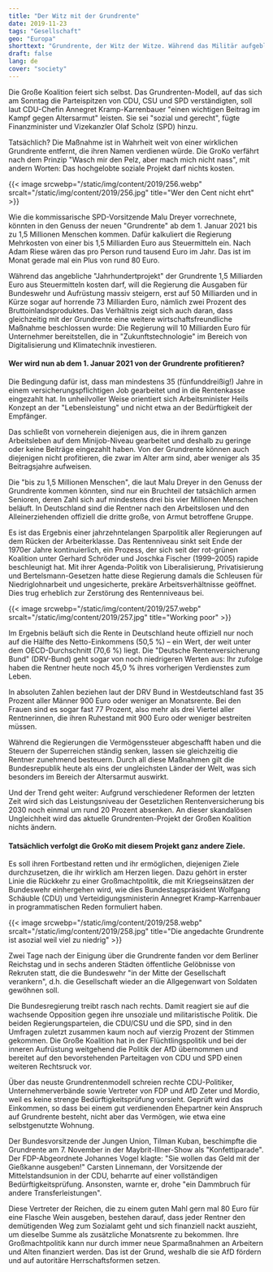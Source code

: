```yaml
---
title: "Der Witz mit der Grundrente"
date: 2019-11-23
tags: "Gesellschaft"
geo: "Europa"
shorttext: "Grundrente, der Witz der Witze. Während das Militär aufgeblätt wird, die Polizei mehr Geheimdienst wird, die Wirtschaft raubt, feiern die einen während andere herum trollen."
draft: false
lang: de
cover: "society"
---
```


Die Große Koalition feiert sich selbst. Das Grundrenten-Modell, auf das sich am Sonntag die Parteispitzen von CDU, CSU und SPD verständigten, soll laut CDU-Chefin Annegret Kramp-Karrenbauer "einen wichtigen Beitrag im Kampf gegen Altersarmut" leisten. Sie sei "sozial und gerecht", fügte Finanzminister und Vizekanzler Olaf Scholz (SPD) hinzu.

Tatsächlich? Die Maßnahme ist in Wahrheit weit von einer wirklichen Grundrente entfernt, die ihren Namen verdienen würde. Die GroKo verfährt nach dem Prinzip "Wasch mir den Pelz, aber mach mich nicht nass", mit andern Worten: Das hochgelobte soziale Projekt darf nichts kosten.

{{< image srcwebp="/static/img/content/2019/256.webp" srcalt="/static/img/content/2019/256.jpg" title="Wer den Cent nicht ehrt" >}}

Wie die kommissarische SPD-Vorsitzende Malu Dreyer vorrechnete, könnten in den Genuss der neuen "Grundrente" ab dem 1. Januar 2021 bis zu 1,5 Millionen Menschen kommen. Dafür kalkuliert die Regierung Mehrkosten von einer bis 1,5 Milliarden Euro aus Steuermitteln ein. Nach Adam Riese wären das pro Person rund tausend Euro im Jahr. Das ist im Monat gerade mal ein Plus von rund 80 Euro.

Während das angebliche "Jahrhundertprojekt" der Grundrente 1,5 Milliarden Euro aus Steuermitteln kosten darf, will die Regierung die Ausgaben für Bundeswehr und Aufrüstung massiv steigern, erst auf 50 Milliarden und in Kürze sogar auf horrende 73 Milliarden Euro, nämlich zwei Prozent des Bruttoinlandsproduktes. Das Verhältnis zeigt sich auch daran, dass gleichzeitig mit der Grundrente eine weitere wirtschaftsfreundliche Maßnahme beschlossen wurde: Die Regierung will 10 Milliarden Euro für Unternehmer bereitstellen, die in "Zukunftstechnologie" im Bereich von Digitalisierung und Klimatechnik investieren.

#### Wer wird nun ab dem 1. Januar 2021 von der Grundrente profitieren?

Die Bedingung dafür ist, dass man mindestens 35 (fünfunddreißig!) Jahre in einem versicherungspflichtigen Job gearbeitet und in die Rentenkasse eingezahlt hat. In unheilvoller Weise orientiert sich Arbeitsminister Heils Konzept an der "Lebensleistung" und nicht etwa an der Bedürftigkeit der Empfänger.

Das schließt von vorneherein diejenigen aus, die in ihrem ganzen Arbeitsleben auf dem Minijob-Niveau gearbeitet und deshalb zu geringe oder keine Beiträge eingezahlt haben. Von der Grundrente können auch diejenigen nicht profitieren, die zwar im Alter arm sind, aber weniger als 35 Beitragsjahre aufweisen.

Die "bis zu 1,5 Millionen Menschen", die laut Malu Dreyer in den Genuss der Grundrente kommen könnten, sind nur ein Bruchteil der tatsächlich armen Senioren, deren Zahl sich auf mindestens drei bis vier Millionen Menschen beläuft. In Deutschland sind die Rentner nach den Arbeitslosen und den Alleinerziehenden offiziell die dritte große, von Armut betroffene Gruppe.

Es ist das Ergebnis einer jahrzehntelangen Sparpolitik aller Regierungen auf dem Rücken der Arbeiterklasse. Das Rentenniveau sinkt seit Ende der 1970er Jahre kontinuierlich, ein Prozess, der sich seit der rot-grünen Koalition unter Gerhard Schröder und Joschka Fischer (1999–2005) rapide beschleunigt hat. Mit ihrer Agenda-Politik von Liberalisierung, Privatisierung und Bertelsmann-Gesetzen hatte diese Regierung damals die Schleusen für Niedriglohnarbeit und ungesicherte, prekäre Arbeitsverhältnisse geöffnet. Dies trug erheblich zur Zerstörung des Rentenniveaus bei.

{{< image srcwebp="/static/img/content/2019/257.webp" srcalt="/static/img/content/2019/257.jpg" title="Working poor" >}}

Im Ergebnis beläuft sich die Rente in Deutschland heute offiziell nur noch auf die Hälfte des Netto-Einkommens (50,5 %) – ein Wert, der weit unter dem OECD-Durchschnitt (70,6 %) liegt. Die "Deutsche Rentenversicherung Bund" (DRV-Bund) geht sogar von noch niedrigeren Werten aus: Ihr zufolge haben die Rentner heute noch 45,0 % ihres vorherigen Verdienstes zum Leben.

In absoluten Zahlen beziehen laut der DRV Bund in Westdeutschland fast 35 Prozent aller Männer 900 Euro oder weniger an Monatsrente. Bei den Frauen sind es sogar fast 77 Prozent, also mehr als drei Viertel aller Rentnerinnen, die ihren Ruhestand mit 900 Euro oder weniger bestreiten müssen.

Während die Regierungen die Vermögenssteuer abgeschafft haben und die Steuern der Superreichen ständig senken, lassen sie gleichzeitig die Rentner zunehmend besteuern. Durch all diese Maßnahmen gilt die Bundesrepublik heute als eins der ungleichsten Länder der Welt, was sich besonders im Bereich der Altersarmut auswirkt.

Und der Trend geht weiter: Aufgrund verschiedener Reformen der letzten Zeit wird sich das Leistungsniveau der Gesetzlichen Rentenversicherung bis 2030 noch einmal um rund 20 Prozent absenken. An dieser skandalösen Ungleichheit wird das aktuelle Grundrenten-Projekt der Großen Koalition nichts ändern.

####  Tatsächlich verfolgt die GroKo mit diesem Projekt ganz andere Ziele.

Es soll ihren Fortbestand retten und ihr ermöglichen, diejenigen Ziele durchzusetzen, die ihr wirklich am Herzen liegen. Dazu gehört in erster Linie die Rückkehr zu einer Großmachtpolitik, die mit Kriegseinsätzen der Bundeswehr einhergehen wird, wie dies Bundestagspräsident Wolfgang Schäuble (CDU) und Verteidigungsministerin Annegret Kramp-Karrenbauer in programmatischen Reden formuliert haben.

{{< image srcwebp="/static/img/content/2019/258.webp" srcalt="/static/img/content/2019/258.jpg" title="Die angedachte Grundrente ist asozial weil viel zu niedrig" >}}

Zwei Tage nach der Einigung über die Grundrente fanden vor dem Berliner Reichstag und in sechs anderen Städten öffentliche Gelöbnisse von Rekruten statt, die die Bundeswehr "in der Mitte der Gesellschaft verankern", d.h. die Gesellschaft wieder an die Allgegenwart von Soldaten gewöhnen soll.

Die Bundesregierung treibt rasch nach rechts. Damit reagiert sie auf die wachsende Opposition gegen ihre unsoziale und militaristische Politik. Die beiden Regierungsparteien, die CDU/CSU und die SPD, sind in den Umfragen zuletzt zusammen kaum noch auf vierzig Prozent der Stimmen gekommen. Die Große Koalition hat in der Flüchtlingspolitik und bei der inneren Aufrüstung weitgehend die Politik der AfD übernommen und bereitet auf den bevorstehenden Parteitagen von CDU und SPD einen weiteren Rechtsruck vor.

Über das neuste Grundrentenmodell schreien rechte CDU-Politiker, Unternehmerverbände sowie Vertreter von FDP und AfD Zeter und Mordio, weil es keine strenge Bedürftigkeitsprüfung vorsieht. Geprüft wird das Einkommen, so dass bei einem gut verdienenden Ehepartner kein Anspruch auf Grundrente besteht, nicht aber das Vermögen, wie etwa eine selbstgenutzte Wohnung.

Der Bundesvorsitzende der Jungen Union, Tilman Kuban, beschimpfte die Grundrente am 7. November in der Maybrit-Illner-Show als "Konfettiparade". Der FDP-Abgeordnete Johannes Vogel klagte: "Sie wollen das Geld mit der Gießkanne ausgeben!" Carsten Linnemann, der Vorsitzende der Mittelstandsunion in der CDU, beharrte auf einer vollständigen Bedürftigkeitsprüfung. Ansonsten, warnte er, drohe "ein Dammbruch für andere Transferleistungen".

Diese Vertreter der Reichen, die zu einem guten Mahl gern mal 80 Euro für eine Flasche Wein ausgeben, bestehen darauf, dass jeder Rentner den demütigenden Weg zum Sozialamt geht und sich finanziell nackt auszieht, um dieselbe Summe als zusätzliche Monatsrente zu bekommen. Ihre Großmachtpolitik kann nur durch immer neue Sparmaßnahmen an Arbeitern und Alten finanziert werden. Das ist der Grund, weshalb die sie AfD fördern und auf autoritäre Herrschaftsformen setzen.
